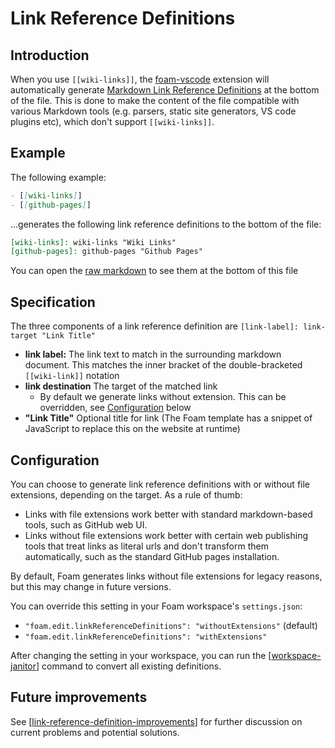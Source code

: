 # Link Reference Definitions

## Introduction

When you use `[[wiki-links]]`, the [foam-vscode](https://github.com/foambubble/foam/tree/master/packages/foam-vscode) extension will automatically generate [Markdown Link Reference Definitions](https://spec.commonmark.org/0.29/#link-reference-definitions) at the bottom of the file. This is done to make the content of the file compatible with various Markdown tools (e.g. parsers, static site generators, VS code plugins etc), which don't support `[[wiki-links]]`.

## Example

The following example:
  ```md
  - [[wiki-links]]
  - [[github-pages]]
  ```
...generates the following link reference definitions to the bottom of the file:
  ```md
  [wiki-links]: wiki-links "Wiki Links"
  [github-pages]: github-pages "Github Pages"
  ```
You can open the [raw markdown](https://raw.githubusercontent.com/foambubble/foam/master/foam-file-format.md) to see them at the bottom of this file

## Specification

The three components of a link reference definition are `[link-label]: link-target "Link Title"`

- **link label:** The link text to match in the surrounding markdown document. This matches the inner bracket of the double-bracketed `[[wiki-link]]` notation
- **link destination** The target of the matched link
  - By default we generate links without extension. This can be overridden, see [Configuration](#configuration) below
- **"Link Title"** Optional title for link (The Foam template has a snippet of JavaScript to replace this on the website at runtime)

## Configuration

You can choose to generate link reference definitions with or without file extensions, depending on the target. As a rule of thumb:

- Links with file extensions work better with standard markdown-based tools, such as GitHub web UI.
- Links without file extensions work better with certain web publishing tools that treat links as literal urls and don't transform them automatically, such as the standard GitHub pages installation.

By default, Foam generates links without file extensions for legacy reasons, but this may change in future versions. 

You can override this setting in your Foam workspace's `settings.json`:

- `"foam.edit.linkReferenceDefinitions": "withoutExtensions"` (default)
- `"foam.edit.linkReferenceDefinitions": "withExtensions"`

After changing the setting in your workspace, you can run the [[workspace-janitor]] command to convert all existing definitions.  

## Future improvements

See [[link-reference-definition-improvements]] for further discussion on current problems and potential solutions.


[//begin]: # "Autogenerated link references for markdown compatibility"
[workspace-janitor]: workspace-janitor "Workspace Janitor"
[link-reference-definition-improvements]: link-reference-definition-improvements "Link Reference Definition Improvements"
[//end]: # "Autogenerated link references"